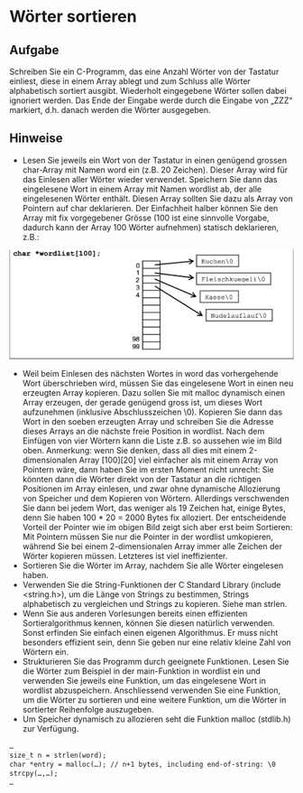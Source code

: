 # Wörter sortieren
## Aufgabe
Schreiben Sie ein C-Programm, das eine Anzahl Wörter von der Tastatur einliest, diese in
einem Array ablegt und zum Schluss alle Wörter alphabetisch sortiert ausgibt. Wiederholt eingegebene Wörter sollen dabei ignoriert werden. Das Ende der Eingabe werde durch die Eingabe von „ZZZ“ markiert, d.h. danach werden die Wörter ausgegeben.

## Hinweise
-  Lesen Sie jeweils ein Wort von der Tastatur in einen genügend grossen char-Array mit Namen word ein (z.B. 20 Zeichen). Dieser Array wird für das Einlesen aller Wörter wieder verwendet. Speichern Sie dann das eingelesene Wort in einem Array mit Namen wordlist ab, der alle eingelesenen Wörter enthält. Diesen Array sollten Sie dazu als Array von Pointern auf char deklarieren. Der Einfachheit halber können Sie den Array mit fix vorgegebener Grösse (100 ist eine sinnvolle Vorgabe, dadurch kann der Array 100 Wörter aufnehmen) statisch deklarieren, z.B.:

![Picture 1](imgs/picture_1.png)

- Weil beim Einlesen des nächsten Wortes in word das vorhergehende Wort überschrieben wird, müssen Sie das eingelesene Wort in einen neu erzeugten Array kopieren. Dazu sollen Sie mit malloc dynamisch einen Array erzeugen, der gerade genügend gross ist, um dieses Wort aufzunehmen (inklusive Abschlusszeichen \0). Kopieren Sie dann das Wort in den soeben erzeugten Array und schreiben Sie die Adresse dieses Arrays an die nächste freie Position in wordlist. Nach dem Einfügen von vier
Wörtern kann die Liste z.B. so aussehen wie im Bild oben.
Anmerkung: wenn Sie denken, dass all dies mit einem 2-dimensionalen Array
[100][20] viel einfacher als mit einem Array von Pointern wäre, dann haben Sie im
ersten Moment nicht unrecht: Sie könnten dann die Wörter direkt von der Tastatur an
die richtigen Positionen im Array einlesen, und zwar ohne dynamische Allozierung von
Speicher und dem Kopieren von Wörtern. Allerdings verschwenden Sie dann bei jedem Wort, das weniger als 19 Zeichen hat, einige Bytes, denn Sie haben 100 * 20 =
2000 Bytes fix alloziert. Der entscheidende Vorteil der Pointer wie im obigen Bild zeigt
sich aber erst beim Sortieren: Mit Pointern müssen Sie nur die Pointer in der wordlist umkopieren, während Sie bei einem 2-dimensionalen Array immer alle Zeichen
der Wörter kopieren müssen. Letzteres ist viel ineffizienter.
- Sortieren Sie die Wörter im Array, nachdem Sie alle Wörter eingelesen haben.
- Verwenden Sie die String-Funktionen der C Standard Library (include
<string.h>), um die Länge von Strings zu bestimmen, Strings alphabetisch zu vergleichen und Strings zu kopieren. Siehe man strlen.
- Wenn Sie aus anderen Vorlesungen bereits einen effizienten Sortieralgorithmus kennen, können Sie diesen natürlich verwenden. Sonst erfinden Sie einfach einen eigenen
Algorithmus. Er muss nicht besonders effizient sein, denn Sie geben nur eine relativ
kleine Zahl von Wörtern ein.
- Strukturieren Sie das Programm durch geeignete Funktionen. Lesen Sie die Wörter
zum Beispiel in der main-Funktion in wordlist ein und verwenden Sie jeweils eine
Funktion, um das eingelesene Wort in wordlist abzuspeichern. Anschliessend verwenden Sie eine Funktion, um die Wörter zu sortieren und eine weitere Funktion, um
die Wörter in sortierter Reihenfolge auszugeben.
- Um Speicher dynamisch zu allozieren seht die Funktion malloc (stdlib.h) zur Verfügung.
```
…
size_t n = strlen(word);
char *entry = malloc(…); // n+1 bytes, including end-of-string: \0
strcpy(…,…);
…
```